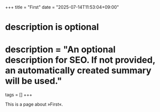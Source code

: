 +++
title = "First"
date = "2025-07-14T11:53:04+09:00"

#
# description is optional
#
# description = "An optional description for SEO. If not provided, an automatically created summary will be used."

tags = []
+++

This is a page about »First«.
